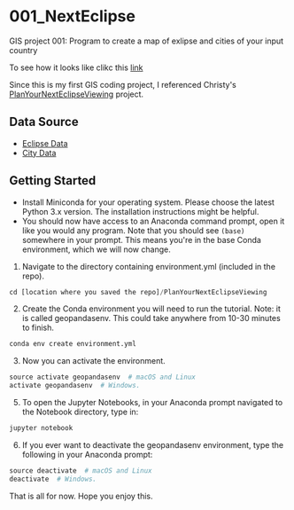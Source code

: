 # 001_NextEclipse

GIS project 001: Program to create a map of exlipse and cities of your input country

To see how it looks like clikc this [link](https://nbviewer.org/github/asamirice/001_NextEclipse/blob/main/Notebook/WhenIsYourNextEclipse.ipynb)

Since this is my first GIS coding project, I referenced Christy's [PlanYourNextEclipseViewing](https://github.com/christyheaton/PlanYourNextEclipseViewing) project.


## Data Source
* [Eclipse Data](http://xjubier.free.fr/en/site_pages/SolarEclipsesGoogleEarth.html)
* [City Data](http://www.naturalearthdata.com/downloads/10m-cultural-vectors/10m-populated-places/)

## Getting Started
* Install Miniconda for your operating system. Please choose the latest Python 3.x version. The installation instructions might be helpful.
* You should now have access to an Anaconda command prompt, open it like you would any program. Note that you should see ```(base)``` somewhere in your prompt. This means you're in the base Conda environment, which we will now change.

1. Navigate to the directory containing environment.yml (included in the repo).
```python
cd [location where you saved the repo]/PlanYourNextEclipseViewing
```

2. Create the Conda environment you will need to run the tutorial. Note: it is called geopandasenv. This could take anywhere from 10-30 minutes to finish.
```python
conda env create environment.yml
```

3. Now you can activate the environment.
```python
source activate geopandasenv  # macOS and Linux
activate geopandasenv  # Windows.
```

5. To open the Jupyter Notebooks, in your Anaconda prompt navigated to the Notebook directory, type in:
```python
jupyter notebook
```

6. If you ever want to deactivate the geopandasenv environment, type the following in your Anaconda prompt:
```python
source deactivate  # macOS and Linux
deactivate  # Windows.
```

That is all for now. Hope you enjoy this.
